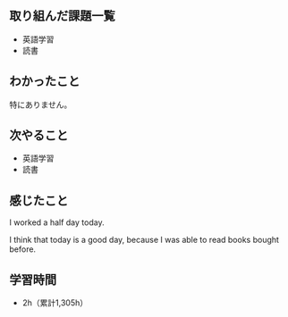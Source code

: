 ## 取り組んだ課題一覧
- 英語学習
- 読書
## わかったこと
特にありません。
## 次やること
- 英語学習
- 読書
## 感じたこと
I worked a half day today.

I think that today is a good day, because I was able to read books bought before.

## 学習時間
- 2h（累計1,305h）
